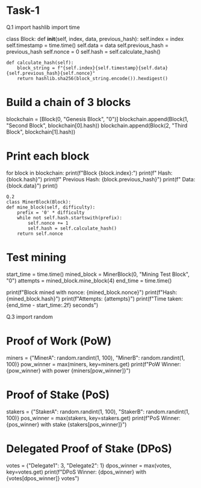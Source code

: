 # Task-1
Q.1 import hashlib
import time

class Block:
    def __init__(self, index, data, previous_hash):
        self.index = index
        self.timestamp = time.time()
        self.data = data
        self.previous_hash = previous_hash
        self.nonce = 0
        self.hash = self.calculate_hash()

    def calculate_hash(self):
        block_string = f"{self.index}{self.timestamp}{self.data}{self.previous_hash}{self.nonce}"
        return hashlib.sha256(block_string.encode()).hexdigest()

# Build a chain of 3 blocks
blockchain = [Block(0, "Genesis Block", "0")]
blockchain.append(Block(1, "Second Block", blockchain[0].hash))
blockchain.append(Block(2, "Third Block", blockchain[1].hash))

# Print each block
for block in blockchain:
    print(f"Block {block.index}:")
    print(f"  Hash: {block.hash}")
    print(f"  Previous Hash: {block.previous_hash}")
    print(f"  Data: {block.data}")
    print()


    Q.2
    class MinerBlock(Block):
    def mine_block(self, difficulty):
        prefix = '0' * difficulty
        while not self.hash.startswith(prefix):
            self.nonce += 1
            self.hash = self.calculate_hash()
        return self.nonce

# Test mining
start_time = time.time()
mined_block = MinerBlock(0, "Mining Test Block", "0")
attempts = mined_block.mine_block(4)
end_time = time.time()

print(f"Block mined with nonce: {mined_block.nonce}")
print(f"Hash: {mined_block.hash}")
print(f"Attempts: {attempts}")
print(f"Time taken: {end_time - start_time:.2f} seconds")


Q.3
import random

# Proof of Work (PoW)
miners = {"MinerA": random.randint(1, 100), "MinerB": random.randint(1, 100)}
pow_winner = max(miners, key=miners.get)
print(f"PoW Winner: {pow_winner} with power {miners[pow_winner]}")

# Proof of Stake (PoS)
stakers = {"StakerA": random.randint(1, 100), "StakerB": random.randint(1, 100)}
pos_winner = max(stakers, key=stakers.get)
print(f"PoS Winner: {pos_winner} with stake {stakers[pos_winner]}")

# Delegated Proof of Stake (DPoS)
votes = {"Delegate1": 3, "Delegate2": 1}
dpos_winner = max(votes, key=votes.get)
print(f"DPoS Winner: {dpos_winner} with {votes[dpos_winner]} votes")
